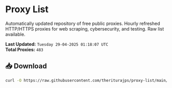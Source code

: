 # Proxy List

Automatically updated repository of free public proxies. Hourly refreshed HTTP/HTTPS proxies for web scraping, cybersecurity, and testing. Raw list available.

**Last Updated:** `Tuesday 29-04-2025 01:18:07 UTC`  
**Total Proxies:** `483`

## 📥 Download
```bash
curl -O https://raw.githubusercontent.com/theriturajps/proxy-list/main/proxies.txt
